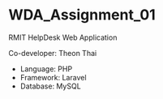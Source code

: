 # WDA_Assignment_01
RMIT HelpDesk Web Application

Co-developer: Theon Thai

- Language: PHP
- Framework: Laravel
- Database: MySQL
